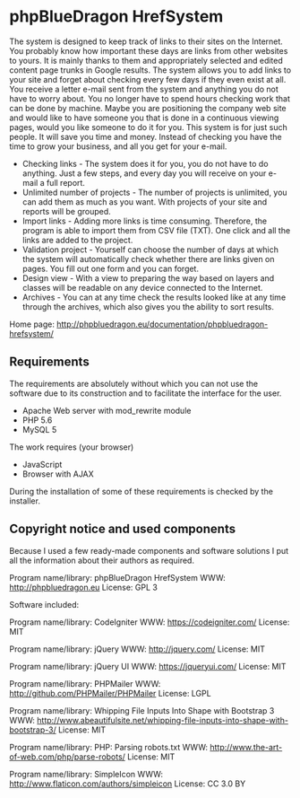 # phpBlueDragon HrefSystem

The system is designed to keep track of links to their sites on the Internet. You probably know how important these days are links from other websites to yours. It is mainly thanks to them and appropriately selected and edited content page trunks in Google results.
The system allows you to add links to your site and forget about checking every few days if they even exist at all. You receive a letter e-mail sent from the system and anything you do not have to worry about. You no longer have to spend hours checking work that can be done by machine.
Maybe you are positioning the company web site and would like to have someone you that is done in a continuous viewing pages, would you like someone to do it for you.
This system is for just such people. It will save you time and money. Instead of checking you have the time to grow your business, and all you get for your e-mail.


- Checking links - The system does it for you, you do not have to do anything. Just a few steps, and every day you will receive on your e-mail a full report.
- Unlimited number of projects - The number of projects is unlimited, you can add them as much as you want. With projects of your site and reports will be grouped.
- Import links - Adding more links is time consuming. Therefore, the program is able to import them from CSV file (TXT). One click and all the links are added to the project.
- Validation project - Yourself can choose the number of days at which the system will automatically check whether there are links given on pages. You fill out one form and you can forget.
- Design view - With a view to preparing the way based on layers and classes will be readable on any device connected to the Internet.
- Archives - You can at any time check the results looked like at any time through the archives, which also gives you the ability to sort results.

Home page: http://phpbluedragon.eu/documentation/phpbluedragon-hrefsystem/

## Requirements

The requirements are absolutely without which you can not use the software due to its construction and to facilitate the interface for the user.

- Apache Web server with mod_rewrite module
- PHP 5.6
- MySQL 5

The work requires (your browser)
- JavaScript
- Browser with AJAX

During the installation of some of these requirements is checked by the installer.

## Copyright notice and used components

Because I used a few ready-made components and software solutions I put all the information about their authors as required.

Program name/library: phpBlueDragon HrefSystem
WWW: http://phpbluedragon.eu
License: GPL 3

Software included:

Program name/library: CodeIgniter
WWW: https://codeigniter.com/
License: MIT

Program name/library: jQuery
WWW: http://jquery.com/
License: MIT

Program name/library: jQuery UI
WWW: https://jqueryui.com/
License: MIT

Program name/library: PHPMailer
WWW: http://github.com/PHPMailer/PHPMailer
License: LGPL

Program name/library: Whipping File Inputs Into Shape with Bootstrap 3
WWW: http://www.abeautifulsite.net/whipping-file-inputs-into-shape-with-bootstrap-3/
License: MIT

Program name/library: PHP: Parsing robots.txt
WWW: http://www.the-art-of-web.com/php/parse-robots/
License: MIT

Program name/library: SimpleIcon
WWW: http://www.flaticon.com/authors/simpleicon
License: CC 3.0 BY
